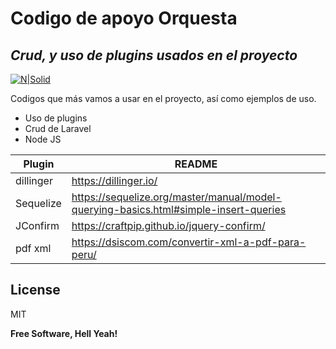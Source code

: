 # Codigo de apoyo Orquesta
## _Crud, y uso de plugins usados en el proyecto_

[![N|Solid](https://cldup.com/dTxpPi9lDf.thumb.png)](https://ssays-oquesta.com)

Codigos que más vamos a usar en el proyecto, así como ejemplos de uso.

- Uso de plugins
- Crud de Laravel
- Node JS

| Plugin | README |
| ------ | ------ |
| dillinger | https://dillinger.io/ |
| Sequelize | https://sequelize.org/master/manual/model-querying-basics.html#simple-insert-queries |
| JConfirm | https://craftpip.github.io/jquery-confirm/ |
| pdf xml | https://dsiscom.com/convertir-xml-a-pdf-para-peru/ |


## License

MIT

**Free Software, Hell Yeah!**

